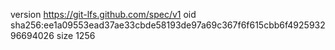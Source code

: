 version https://git-lfs.github.com/spec/v1
oid sha256:ee1a09553ead37ae33cbde58193de97a69c367f6f615cbb6f492593296694026
size 1256
